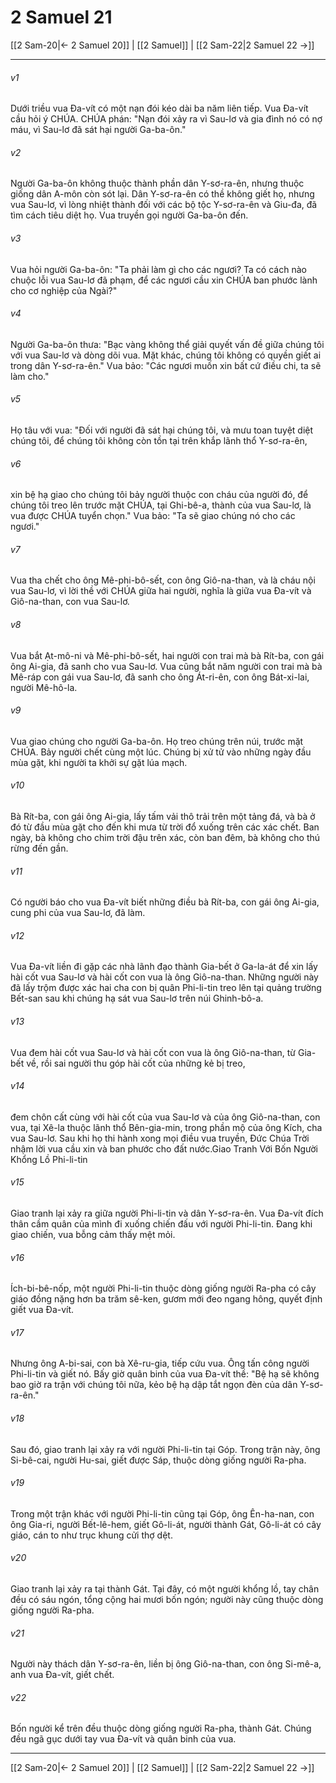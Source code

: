 # 2 Samuel 21

[[2 Sam-20|← 2 Samuel 20]] | [[2 Samuel]] | [[2 Sam-22|2 Samuel 22 →]]
***



###### v1 
Dưới triều vua Đa-vít có một nạn đói kéo dài ba năm liên tiếp. Vua Đa-vít cầu hỏi ý CHÚA. CHÚA phán: "Nạn đói xảy ra vì Sau-lơ và gia đình nó có nợ máu, vì Sau-lơ đã sát hại người Ga-ba-ôn." 

###### v2 
Người Ga-ba-ôn không thuộc thành phần dân Y-sơ-ra-ên, nhưng thuộc giống dân A-môn còn sót lại. Dân Y-sơ-ra-ên có thề không giết họ, nhưng vua Sau-lơ, vì lòng nhiệt thành đối với các bộ tộc Y-sơ-ra-ên và Giu-đa, đã tìm cách tiêu diệt họ. Vua truyền gọi người Ga-ba-ôn đến. 

###### v3 
Vua hỏi người Ga-ba-ôn: "Ta phải làm gì cho các ngươi? Ta có cách nào chuộc lỗi vua Sau-lơ đã phạm, để các ngươi cầu xin CHÚA ban phước lành cho cơ nghiệp của Ngài?" 

###### v4 
Người Ga-ba-ôn thưa: "Bạc vàng không thể giải quyết vấn đề giữa chúng tôi với vua Sau-lơ và dòng dõi vua. Mặt khác, chúng tôi không có quyền giết ai trong dân Y-sơ-ra-ên." Vua bảo: "Các ngươi muốn xin bất cứ điều chi, ta sẽ làm cho." 

###### v5 
Họ tâu với vua: "Đối với người đã sát hại chúng tôi, và mưu toan tuyệt diệt chúng tôi, để chúng tôi không còn tồn tại trên khắp lãnh thổ Y-sơ-ra-ên, 

###### v6 
xin bệ hạ giao cho chúng tôi bảy người thuộc con cháu của người đó, để chúng tôi treo lên trước mặt CHÚA, tại Ghi-bê-a, thành của vua Sau-lơ, là vua được CHÚA tuyển chọn." Vua bảo: "Ta sẽ giao chúng nó cho các ngươi." 

###### v7 
Vua tha chết cho ông Mê-phi-bô-sết, con ông Giô-na-than, và là cháu nội vua Sau-lơ, vì lời thề với CHÚA giữa hai người, nghĩa là giữa vua Đa-vít và Giô-na-than, con vua Sau-lơ. 

###### v8 
Vua bắt Ạt-mô-ni và Mê-phi-bô-sết, hai người con trai mà bà Rít-ba, con gái ông Ai-gia, đã sanh cho vua Sau-lơ. Vua cũng bắt năm người con trai mà bà Mê-ráp con gái vua Sau-lơ, đã sanh cho ông Át-ri-ên, con ông Bát-xi-lai, người Mê-hô-la. 

###### v9 
Vua giao chúng cho người Ga-ba-ôn. Họ treo chúng trên núi, trước mặt CHÚA. Bảy người chết cùng một lúc. Chúng bị xử tử vào những ngày đầu mùa gặt, khi người ta khởi sự gặt lúa mạch. 

###### v10 
Bà Rít-ba, con gái ông Ai-gia, lấy tấm vải thô trải trên một tảng đá, và bà ở đó từ đầu mùa gặt cho đến khi mưa từ trời đổ xuống trên các xác chết. Ban ngày, bà không cho chim trời đậu trên xác, còn ban đêm, bà không cho thú rừng đến gần. 

###### v11 
Có người báo cho vua Đa-vít biết những điều bà Rít-ba, con gái ông Ai-gia, cung phi của vua Sau-lơ, đã làm. 

###### v12 
Vua Đa-vít liền đi gặp các nhà lãnh đạo thành Gia-bết ở Ga-la-át để xin lấy hài cốt vua Sau-lơ và hài cốt con vua là ông Giô-na-than. Những người này đã lấy trộm được xác hai cha con bị quân Phi-li-tin treo lên tại quảng trường Bết-san sau khi chúng hạ sát vua Sau-lơ trên núi Ghinh-bô-a. 

###### v13 
Vua đem hài cốt vua Sau-lơ và hài cốt con vua là ông Giô-na-than, từ Gia-bết về, rồi sai người thu góp hài cốt của những kẻ bị treo, 

###### v14 
đem chôn cất cùng với hài cốt của vua Sau-lơ và của ông Giô-na-than, con vua, tại Xê-la thuộc lãnh thổ Bên-gia-min, trong phần mộ của ông Kích, cha vua Sau-lơ. Sau khi họ thi hành xong mọi điều vua truyền, Đức Chúa Trời nhậm lời vua cầu xin và ban phước cho đất nước.Giao Tranh Với Bốn Người Khổng Lồ Phi-li-tin 

###### v15 
Giao tranh lại xảy ra giữa người Phi-li-tin và dân Y-sơ-ra-ên. Vua Đa-vít đích thân cầm quân của mình đi xuống chiến đấu với người Phi-li-tin. Đang khi giao chiến, vua bỗng cảm thấy mệt mỏi. 

###### v16 
Ích-bi-bê-nốp, một người Phi-li-tin thuộc dòng giống người Ra-pha có cây giáo đồng nặng hơn ba trăm sê-ken, gươm mới đeo ngang hông, quyết định giết vua Đa-vít. 

###### v17 
Nhưng ông A-bi-sai, con bà Xê-ru-gia, tiếp cứu vua. Ông tấn công người Phi-li-tin và giết nó. Bấy giờ quân binh của vua Đa-vít thề: "Bệ hạ sẽ không bao giờ ra trận với chúng tôi nữa, kẻo bệ hạ dập tắt ngọn đèn của dân Y-sơ-ra-ên." 

###### v18 
Sau đó, giao tranh lại xảy ra với người Phi-li-tin tại Góp. Trong trận này, ông Si-bê-cai, người Hu-sai, giết được Sáp, thuộc dòng giống người Ra-pha. 

###### v19 
Trong một trận khác với người Phi-li-tin cũng tại Góp, ông Ên-ha-nan, con ông Gia-ri, người Bết-lê-hem, giết Gô-li-át, người thành Gát, Gô-li-át có cây giáo, cán to như trục khung cửi thợ dệt. 

###### v20 
Giao tranh lại xảy ra tại thành Gát. Tại đây, có một người khổng lồ, tay chân đều có sáu ngón, tổng cộng hai mươi bốn ngón; người này cũng thuộc dòng giống người Ra-pha. 

###### v21 
Người này thách dân Y-sơ-ra-ên, liền bị ông Giô-na-than, con ông Si-mê-a, anh vua Đa-vít, giết chết. 

###### v22 
Bốn người kể trên đều thuộc dòng giống người Ra-pha, thành Gát. Chúng đều ngã gục dưới tay vua Đa-vít và quân binh của vua.

***
[[2 Sam-20|← 2 Samuel 20]] | [[2 Samuel]] | [[2 Sam-22|2 Samuel 22 →]]
